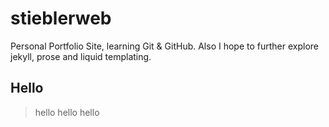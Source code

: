 stieblerweb
===========

Personal Portfolio Site, learning Git & GitHub. Also I hope to further explore jekyll, prose and liquid templating. 

## Hello 
> hello hello hello




